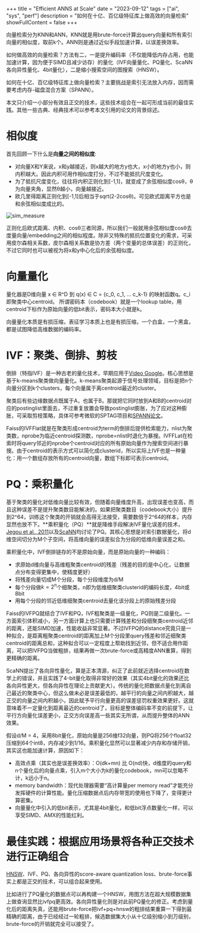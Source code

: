 +++
title = "Efficient ANNS at Scale"
date = "2023-09-12"
tags = ["ai", "sys", "perf"]
description = "如何在十亿、百亿级特征库上做高效的向量检索"
showFullContent = false
+++

向量检索分为KNN和ANN，KNN就是用brute-force计算出query向量和所有索引向量的相似度，取前k个。ANN则是通过近似手段加速计算，以误差换效率。

如何做高效的向量检索？方法有二，一是提升编码率（不仅能降低内存占用，也能加速计算，因为便于SIMD且减少访存）的量化（IVF向量量化、PQ量化、ScaNN各向异性量化、4bit量化），二是缩小搜索空间的图搜索（HNSW）。

如何在十亿、百亿级特征库上做向量检索？主要挑战是索引无法放入内存，因而需要考虑内存-磁盘混合方案（SPANN）。

本文只介绍一小部分有效且正交的技术，这些技术组合在一起可形成当前的最佳实践。其他一些古典、经典技术可以参考本文引用的论文的背景综述。

# 相似度
首先回顾一下什么是**向量之间的相似度**:
- 对向量X和Y来说，x和y越接近，则x越大的地方y也大，x小的地方y也小，则内积越大。因此内积可用作相似度打分，不过不能抵抗尺度变化。
- 为了抵抗尺度变化，往往将内积正则化到[-1,1]，就变成了余弦相似度cosθ，θ为向量夹角，显然θ越小，向量越接近。
- 欧几里得距离正则化到[-1,1]后相当于sqrt(2-2cosθ)。可见欧式距离平方也是和余弦相似度成比的。

![sim_measure](https://cmbbq.github.io/img/sim_measure.png)

正则化后欧式距离、内积、cosθ三者同源，所以我们一般就用余弦相似度cosθ去度量向量/embedding之间的相似程度。除非又特殊的抵抗位置变化的需求，可采用皮尔森相关系数，皮尔森相关系数是协方差（两个变量的总体误差）的正则化，不过它同时也可以被视为将x和y中心化后的余弦相似度。

# 向量量化
量化器是D维向量 x  ∈ R^D 到 q(x) ∈ C = {c_0, c_1, ... c_k-1} 的映射函数q。c_i即聚类中心centroid。
所谓密码本（codebook）就是一个lookup table，用centroid下标作为原始向量的低bit表示，密码本大小就是k。

向量量化本质是有损压缩，表征学习本质上也是有损压缩，一个白盒，一个黑盒，都是试图降低高维数据的编码率。

# IVF：聚类、倒排、剪枝
倒排（特指IVF）是一种古老的量化技术，早期应用于[Video Google](https://www.robots.ox.ac.uk/~vgg/publications/2003/Sivic03/sivic03.pdf)。核心思想是基于k-means聚类做向量量化。k-means聚类起源于信号处理领域，目标是把n个向量分区到k个clusters，每个向量属于离centroid最近的cluster。

聚类后有些边缘数据点既属于A，也属于B，那就把它同时放到A和B的centroid对应的postinglist里面去，不过重复放置会导致postinglist膨胀，为了应对这种膨胀，可采取剪枝策略，具体可参考微软的SPTAG项目和[SPANN论文](https://arxiv.org/pdf/2111.08566.pdf)。

Faiss的IVFFlat就是在聚类形成centroid为term的倒排后提供检索能力，nlist为聚类数，nprobe为临近centroid探测数，nprobe=nlist时退化为暴搜。IVFFLat在检索时将query邻近的nprobe个centroid对应的所有原始向量作为搜索空间进行暴搜。由于centroid的表示方式可以简化成clusterid，所以实际上IVF也是一种量化：用一个数组存放所有的centroid向量，数组下标即可表示centroid。

# PQ：乘积量化
基于聚类的量化对低维向量比较有效，但随着向量维度升高，出现误差也变高，而且这种误差不是提升聚类数目能解决的。如果把聚类数目（codebook大小）提升到2^64，训练这个聚类的开销就会高得无法接受，需要数倍于2^64的样本，内存显然也放不下。**乘积量化（PQ）**就是降维手段解决IVF量化误差的技术，[Jegou et al., 2011](https://lear.inrialpes.fr/pubs/2011/JDS11/jegou_searching_with_quantization.pdf)以及[ScaNN](https://arxiv.org/pdf/1908.10396.pdf)均讨论了PQ。其核心思想是对索引数据量化，将d维空间切分为M个子空间，将高维向量的误差拟合为分段的低维向量误差之和。

乘积量化中，IVF倒排链存的不是原始向量，而是原始向量的一种编码：
- 求原始d维向量与高维粗聚类centroid的残差（残差的目的是中心化，让数据点分布变得更集中，使精度更好）
- 将残差向量切成M个分段，每个分段维度为d/M
- 每个分段做$k=2^n$个细聚类，n即为低维细聚类clusterid的编码长度，4bit或8bit
- 用每个分段的邻近低维细聚类centroid去量化该分段上的原始残差分段

Faiss的IVFPQ就结合了IVF和PQ，IVF粗聚类是一级量化，PQ则是二级量化。一方面索引体积减小，另一方面计算上也只需要计算残差和分段细聚类centroid近邻的距离，还能SIMD加速，性能收益非常显著。不过IVFPQ的distance究竟只是一种拟合，是距离粗聚类centroid的距离加上M个分段里query残差和邻近细聚类centroid的距离总和，这种拟合可以一定程度上帮助找到近邻，但不适合用作距离，可以把IVFPQ当做粗排，结果再做一次brute-force或高精度ANN重算，得到更精确的距离。

ScaNN提出了各向异性量化，算是正本清源，纠正了此前就近选择centroid在数学上的错误，并且实践了4-bit量化取得非常好的效果（其实4bit量化的效果还比各向异性更大，但各向异性在理论上贡献更大）。传统的量化把数据点量化到离自己最近的聚类中心，但这么做未必是误差最低的，越平行的向量之间内积越大，越正交的向量之间内积越小，因此赋予平行向量更高的误差惩罚权重效果更好。这就意味着不一定量化到距离最近的centroid了，目标是整体编码率不变的前提下，让平行方向量化误差更小，正交方向误差高一些其实无所谓，从而提升整体的ANN效果。

假设d/M = 4，采用8bit量化，原始向量是256维f32向量，则PQ将256个float32压缩到64个int8，内存减少到1/16。乘积量化显然可以显著减少内存和存储开销，其实这也能加速计算，原因如下：
- 高效点乘（其实也是误差换效率）：O(dk+mn) 比 O(nd)快，d维度的query和n个量化后的向量点乘，引入m个大小为k的量化codebook，mn可以忽略不计，k远小于n。
- memory bandwidth：现代处理器需要“高计算量per memory read”才能充分发挥硬件的计算性能。量化压缩数据点后内存带宽的使用也下降了，变得更计算密集。
- 向量量化中引入的低bit表示，尤其是4bit量化，和低bit浮点数量化一样，可以享受SIMD、AMX的性能红利。

# 最佳实践：根据应用场景将各种正交技术进行正确组合
[HNSW](https://www.robots.ox.ac.uk/~vgg/publications/2003/Sivic03/sivic03.pdf)、IVF、PQ、各向异性的score-aware quantization loss、brute-force事实上都是正交的技术，可以组合起来使用。

比如进行了PQ量化的数据点可以再构建一个HNSW，用图方法在超大规模数据集上做查询显然比ivfpq更高效。各向异性量化则是对此前PQ量化的修正。考虑到量化后的距离失真，还能用brute-force把ivf+pq+hnsw的粗排结果重算一下得到最精确的距离，由于已经经过一轮粗排，候选数据集大小从十亿级别缩小到万级别，brute-force的开销就完全可以接受了。

